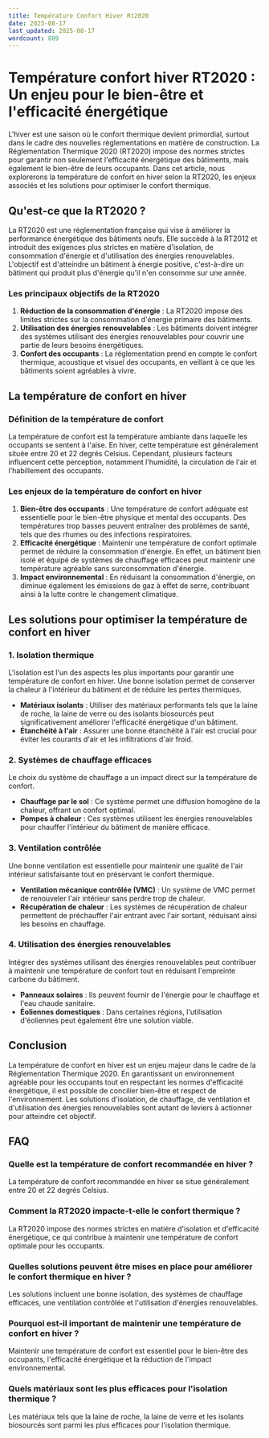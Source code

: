 ```yaml
---
title: Température Confort Hiver Rt2020
date: 2025-08-17
last_updated: 2025-08-17
wordcount: 889
---
```


# Température confort hiver RT2020 : Un enjeu pour le bien-être et l'efficacité énergétique

L'hiver est une saison où le confort thermique devient primordial, surtout dans le cadre des nouvelles réglementations en matière de construction. La Réglementation Thermique 2020 (RT2020) impose des normes strictes pour garantir non seulement l'efficacité énergétique des bâtiments, mais également le bien-être de leurs occupants. Dans cet article, nous explorerons la température de confort en hiver selon la RT2020, les enjeux associés et les solutions pour optimiser le confort thermique.

## Qu'est-ce que la RT2020 ?

La RT2020 est une réglementation française qui vise à améliorer la performance énergétique des bâtiments neufs. Elle succède à la RT2012 et introduit des exigences plus strictes en matière d'isolation, de consommation d'énergie et d'utilisation des énergies renouvelables. L'objectif est d'atteindre un bâtiment à énergie positive, c'est-à-dire un bâtiment qui produit plus d'énergie qu'il n'en consomme sur une année.

### Les principaux objectifs de la RT2020

1. **Réduction de la consommation d'énergie** : La RT2020 impose des limites strictes sur la consommation d'énergie primaire des bâtiments.
2. **Utilisation des énergies renouvelables** : Les bâtiments doivent intégrer des systèmes utilisant des énergies renouvelables pour couvrir une partie de leurs besoins énergétiques.
3. **Confort des occupants** : La réglementation prend en compte le confort thermique, acoustique et visuel des occupants, en veillant à ce que les bâtiments soient agréables à vivre.

## La température de confort en hiver

### Définition de la température de confort

La température de confort est la température ambiante dans laquelle les occupants se sentent à l'aise. En hiver, cette température est généralement située entre 20 et 22 degrés Celsius. Cependant, plusieurs facteurs influencent cette perception, notamment l'humidité, la circulation de l'air et l'habillement des occupants.

### Les enjeux de la température de confort en hiver

1. **Bien-être des occupants** : Une température de confort adéquate est essentielle pour le bien-être physique et mental des occupants. Des températures trop basses peuvent entraîner des problèmes de santé, tels que des rhumes ou des infections respiratoires.
2. **Efficacité énergétique** : Maintenir une température de confort optimale permet de réduire la consommation d'énergie. En effet, un bâtiment bien isolé et équipé de systèmes de chauffage efficaces peut maintenir une température agréable sans surconsommation d'énergie.
3. **Impact environnemental** : En réduisant la consommation d'énergie, on diminue également les émissions de gaz à effet de serre, contribuant ainsi à la lutte contre le changement climatique.

## Les solutions pour optimiser la température de confort en hiver

### 1. Isolation thermique

L'isolation est l'un des aspects les plus importants pour garantir une température de confort en hiver. Une bonne isolation permet de conserver la chaleur à l'intérieur du bâtiment et de réduire les pertes thermiques.

- **Matériaux isolants** : Utiliser des matériaux performants tels que la laine de roche, la laine de verre ou des isolants biosourcés peut significativement améliorer l'efficacité énergétique d'un bâtiment.
- **Étanchéité à l'air** : Assurer une bonne étanchéité à l'air est crucial pour éviter les courants d'air et les infiltrations d'air froid.

### 2. Systèmes de chauffage efficaces

Le choix du système de chauffage a un impact direct sur la température de confort.

- **Chauffage par le sol** : Ce système permet une diffusion homogène de la chaleur, offrant un confort optimal.
- **Pompes à chaleur** : Ces systèmes utilisent les énergies renouvelables pour chauffer l'intérieur du bâtiment de manière efficace.

### 3. Ventilation contrôlée

Une bonne ventilation est essentielle pour maintenir une qualité de l'air intérieur satisfaisante tout en préservant le confort thermique.

- **Ventilation mécanique contrôlée (VMC)** : Un système de VMC permet de renouveler l'air intérieur sans perdre trop de chaleur.
- **Récupération de chaleur** : Les systèmes de récupération de chaleur permettent de préchauffer l'air entrant avec l'air sortant, réduisant ainsi les besoins en chauffage.

### 4. Utilisation des énergies renouvelables

Intégrer des systèmes utilisant des énergies renouvelables peut contribuer à maintenir une température de confort tout en réduisant l'empreinte carbone du bâtiment.

- **Panneaux solaires** : Ils peuvent fournir de l'énergie pour le chauffage et l'eau chaude sanitaire.
- **Éoliennes domestiques** : Dans certaines régions, l'utilisation d'éoliennes peut également être une solution viable.

## Conclusion

La température de confort en hiver est un enjeu majeur dans le cadre de la Réglementation Thermique 2020. En garantissant un environnement agréable pour les occupants tout en respectant les normes d'efficacité énergétique, il est possible de concilier bien-être et respect de l'environnement. Les solutions d'isolation, de chauffage, de ventilation et d'utilisation des énergies renouvelables sont autant de leviers à actionner pour atteindre cet objectif.

## FAQ

### Quelle est la température de confort recommandée en hiver ?

La température de confort recommandée en hiver se situe généralement entre 20 et 22 degrés Celsius.

### Comment la RT2020 impacte-t-elle le confort thermique ?

La RT2020 impose des normes strictes en matière d'isolation et d'efficacité énergétique, ce qui contribue à maintenir une température de confort optimale pour les occupants.

### Quelles solutions peuvent être mises en place pour améliorer le confort thermique en hiver ?

Les solutions incluent une bonne isolation, des systèmes de chauffage efficaces, une ventilation contrôlée et l'utilisation d'énergies renouvelables.

### Pourquoi est-il important de maintenir une température de confort en hiver ?

Maintenir une température de confort est essentiel pour le bien-être des occupants, l'efficacité énergétique et la réduction de l'impact environnemental.

### Quels matériaux sont les plus efficaces pour l'isolation thermique ?

Les matériaux tels que la laine de roche, la laine de verre et les isolants biosourcés sont parmi les plus efficaces pour l'isolation thermique.